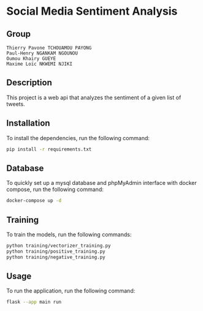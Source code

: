 # Social Media Sentiment Analysis

## Group

    Thierry Pavone TCHOUAMOU PAYONG
    Paul-Henry NGANKAM NGOUNOU
    Oumou Khairy GUEYE
    Maxime Loïc NKWEMI NJIKI

## Description

This project is a web api that analyzes the sentiment of a given list of tweets.

## Installation

To install the dependencies, run the following command:

```bash
pip install -r requirements.txt
```

## Database

To quickly set up a mysql database and phpMyAdmin interface with docker compose, run the following command:

```bash
docker-compose up -d
```

## Training

To train the models, run the following commands:

```bash
python training/vectorizer_training.py
python training/positive_training.py
python training/negative_training.py
```

## Usage

To run the application, run the following command:

```bash
flask --app main run
```
